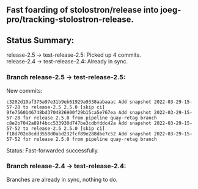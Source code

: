 ## Fast foarding of stolostron/release into joeg-pro/tracking-stolostron-release.

## Status Summary:

release-2.5 -> test-release-2.5: Picked up 4 commits.  
release-2.4 -> test-release-2.4: Already in sync.  

### Branch release-2.5 -> test-release-2.5:

New commits:

```
c3202d10af375a97e31b9eb61929a9338aabaaac Add snapshot 2022-03-29-15-57-28 to release-2.5 2.5.0 [skip ci]
9fe7560146748bd3704826900f29b15ca5e767ea Add snapshot 2022-03-29-15-57-28 for release 2.5.0 from pipeline quay-retag branch
c8e2b7042a89f4bcc533930d747be3cdbfddc42a Add snapshot 2022-03-29-15-57-52 to release-2.5 2.5.0 [skip ci]
f18d702e8cdd3558d0abd232fcf89e288dbe7c52 Add snapshot 2022-03-29-15-57-52 for release 2.5.0 from pipeline quay-retag branch
```

Status: Fast-forwarded successfully.

### Branch release-2.4 -> test-release-2.4:

Branches are already in sync, nothing to do.
